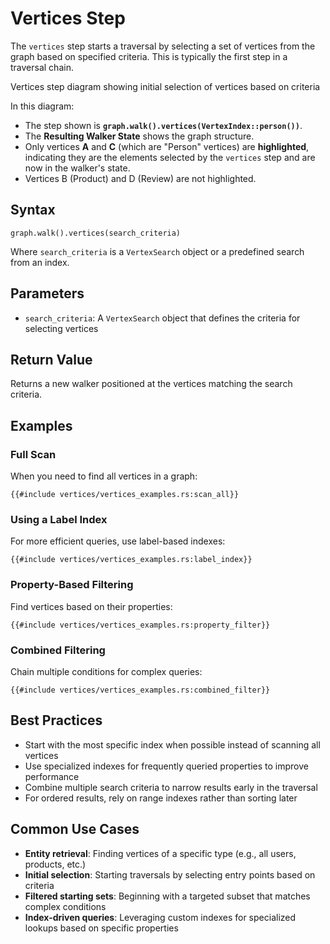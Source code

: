 # Vertices Step

The `vertices` step starts a traversal by selecting a set of vertices from the graph based on specified criteria. This
is typically the first step in a traversal chain.

<object type="image/svg+xml" data="vertices/image.svg" title="Vertices Step Diagram">
Vertices step diagram showing initial selection of vertices based on criteria
</object>

In this diagram:

- The step shown is **`graph.walk().vertices(VertexIndex::person())`**.
- The **Resulting Walker State** shows the graph structure.
- Only vertices **A** and **C** (which are "Person" vertices) are **highlighted**, indicating they are the elements selected by the `vertices` step and are now in the walker's state.
- Vertices B (Product) and D (Review) are not highlighted.

## Syntax

```rust,noplayground
graph.walk().vertices(search_criteria)
```

Where `search_criteria` is a `VertexSearch` object or a predefined search from an index.

## Parameters

- `search_criteria`: A `VertexSearch` object that defines the criteria for selecting vertices

## Return Value

Returns a new walker positioned at the vertices matching the search criteria.

## Examples

### Full Scan

When you need to find all vertices in a graph:

```rust,noplayground
{{#include vertices/vertices_examples.rs:scan_all}}
```

### Using a Label Index

For more efficient queries, use label-based indexes:

```rust,noplayground
{{#include vertices/vertices_examples.rs:label_index}}
```

### Property-Based Filtering

Find vertices based on their properties:

```rust,noplayground
{{#include vertices/vertices_examples.rs:property_filter}}
```

### Combined Filtering

Chain multiple conditions for complex queries:

```rust,noplayground
{{#include vertices/vertices_examples.rs:combined_filter}}
```

## Best Practices

- Start with the most specific index when possible instead of scanning all vertices
- Use specialized indexes for frequently queried properties to improve performance
- Combine multiple search criteria to narrow results early in the traversal
- For ordered results, rely on range indexes rather than sorting later

## Common Use Cases

- **Entity retrieval**: Finding vertices of a specific type (e.g., all users, products, etc.)
- **Initial selection**: Starting traversals by selecting entry points based on criteria
- **Filtered starting sets**: Beginning with a targeted subset that matches complex conditions
- **Index-driven queries**: Leveraging custom indexes for specialized lookups based on specific properties
